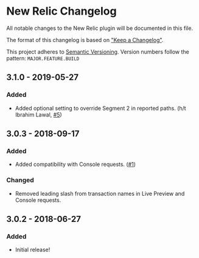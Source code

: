 # New Relic Changelog

All notable changes to the New Relic plugin will be documented in this file.

The format of this changelog is based on ["Keep a Changelog"](http://keepachangelog.com/).

This project adheres to [Semantic Versioning](http://semver.org/). Version numbers follow the pattern: `MAJOR.FEATURE.BUILD`


## 3.1.0 - 2019-05-27

### Added

- Added optional setting to override Segment 2 in reported paths. (h/t Ibrahim Lawal, [#5](https://github.com/TopShelfCraft/New-Relic/issues/5))


## 3.0.3 - 2018-09-17

### Added

- Added compatibility with Console requests. ([#1](https://github.com/TopShelfCraft/New-Relic/issues/1))

### Changed

- Removed leading slash from transaction names in Live Preview and Console requests.


## 3.0.2 - 2018-06-27

### Added

- Initial release!

